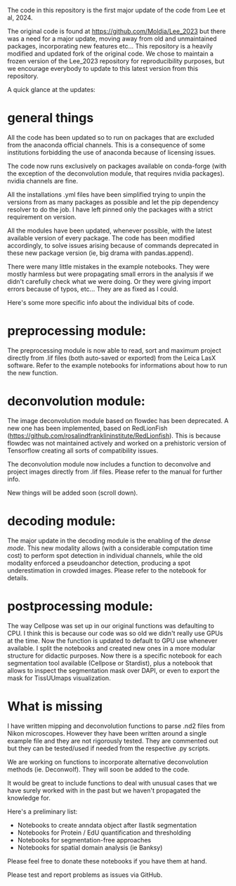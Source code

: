The code in this repository is the first major update of the code from Lee et al, 2024. 

The original code is found at https://github.com/Moldia/Lee_2023 but there was a need for a major update, moving away from old and unmaintained packages, incorporating new features etc...
This repository is a heavily modified and updated fork of the original code. We chose to maintain a frozen version of the Lee_2023 repository for reproducibility purposes, but we encourage everybody to update to this latest version from this repository.

A quick glance at the updates:

# general things
All the code has been updated so to run on packages that are excluded from the anaconda official channels. This is a consequence of some institutions forbidding the use of anaconda because of licensing issues.

The code now runs exclusively on packages available on conda-forge (with the exception of the deconvolution module, that requires nvidia packages). nvidia channels are fine.

All the installations .yml files have been simplified trying to unpin the versions from as many packages as possible and let the pip dependency resolver to do the job. I have left pinned only the packages with a strict requirement on version.

All the modules have been updated, whenever possible, with the latest available version of every package. The code has been modified accordingly, to solve issues arising because of commands deprecated in these new package version (ie, big drama with pandas.append).

There were many little mistakes in the example notebooks. They were mostly harmless but were propagating small errors in the analysis if we didn't carefully check what we were doing. Or they were giving import errors because of typos, etc...
They are as fixed as I could.

Here's some more specific info about the individual bits of code.


# preprocessing module:
The preprocessing module is now able to read, sort and maximum project directly from .lif files (both auto-saved or exported) from the Leica LasX software. Refer to the example notebooks for informations about how to run the new function.

# deconvolution module:
The image deconvolution module based on flowdec has been deprecated. A new one has been implemented, based on RedLionFish (https://github.com/rosalindfranklininstitute/RedLionfish). This is because flowdec was not maintained actively and worked on a prehistoric version of Tensorflow creating all sorts of compatibility issues.

The deconvolution module now includes a function to deconvolve and project images directly from .lif files. Please refer to the manual for further info.

New things will be added soon (scroll down).

# decoding module:
The major update in the decoding module is the enabling of the *dense mode*. This new modality allows (with a considerable computation time cost) to perform spot detection in individual channels, while the old modality enforced a pseudoanchor detection, producing a spot underestimation in crowded images. Please refer to the notebook for details.

# postprocessing module:
The way Cellpose was set up in our original functions was defaulting to CPU. I think this is because our code was so old we didn't really use GPUs at the time. Now the function is updated to default to GPU use whenever available.
I split the notebooks and created new ones in a more modular structure for didactic purposes. Now there is a specific notebook for each segmentation tool available (Cellpose or Stardist), plus a notebook that allows to inspect the segmentation mask over DAPI, or even to export the mask for TissUUmaps visualization.

# What is missing
I have written mipping and deconvolution functions to parse .nd2 files from Nikon microscopes. However they have been written around a single example file and they are not rigorously tested. They are commented out but they can be tested/used if needed from the respective .py scripts.

We are working on functions to incorporate alternative deconvolution methods (ie. Deconwolf). They will soon be added to the code.

It would be great to include functions to deal with unusual cases that we have surely worked with in the past but we haven't propagated the knowledge for. 

Here's a preliminary list:

- Notebooks to create anndata object after Ilastik segmentation
- Notebooks for Protein / EdU quantification and thresholding
- Notebooks for segmentation-free approaches
- Notebooks for spatial domain analysis (ie Banksy)

Please feel free to donate these notebooks if you have them at hand.

Please test and report problems as issues via GitHub.

